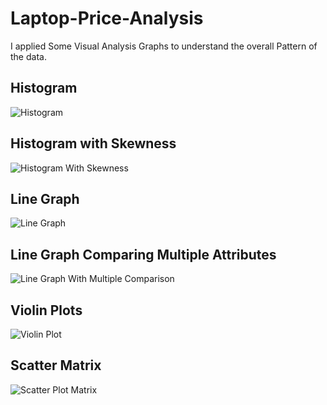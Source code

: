 # Laptop-Price-Analysis
I applied Some Visual Analysis Graphs to understand the overall Pattern of the data.

<h2>Histogram</h2>

![Histogram](https://github.com/user-attachments/assets/c07dff34-8c14-4ed4-ad76-22ce757d5ab9)

<h2>Histogram with Skewness</h2>

![Histogram With Skewness](https://github.com/user-attachments/assets/f6d14e64-97b9-4ae6-b0bd-fe7a48ac9acb)

<h2>Line Graph</h2>

![Line Graph](https://github.com/user-attachments/assets/7dfe439a-e546-4a0e-989a-fcb1c568914e)

<h2>Line Graph Comparing Multiple Attributes</h2>

![Line Graph With Multiple Comparison](https://github.com/user-attachments/assets/b525f56a-c4f2-441c-9d6f-78ee4ba884ab)

<h2>Violin Plots</h2>

![Violin Plot](https://github.com/user-attachments/assets/45c6134a-e141-41bf-a93f-63b82964d517)

<h2>Scatter Matrix</h2>

![Scatter Plot Matrix](https://github.com/user-attachments/assets/a69185d4-ce15-4d36-a237-29dc6e2ec84b)
